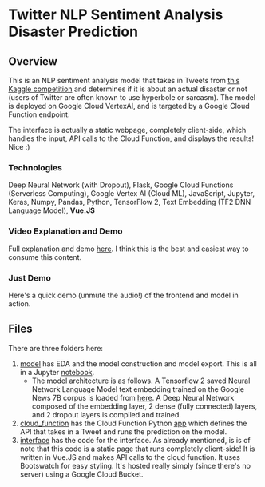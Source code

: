 # Twitter NLP Sentiment Analysis Disaster Prediction

## Overview

This is an NLP sentiment analysis model that takes in Tweets from [this Kaggle competition](https://www.kaggle.com/competitions/nlp-getting-started/) and determines if it is about an actual disaster or not (users of Twitter are often known to use hyperbole or sarcasm). The model is deployed on Google Cloud VertexAI, and is targeted by a Google Cloud Function endpoint. 

The interface is actually a static webpage, completely client-side, which handles the input, API calls to the Cloud Function, and displays the results! Nice :)

### Technologies

Deep Neural Network (with Dropout), Flask, Google Cloud Functions (Serverless Computing), Google Vertex AI (Cloud ML), JavaScript, Jupyter, Keras, Numpy, Pandas, Python, TensorFlow 2, Text Embedding (TF2 DNN Language Model), **Vue.JS**

### Video Explanation and Demo

Full explanation and demo [here](). I think this is the best and easiest way to consume this content.

### Just Demo

Here's a quick demo (unmute the audio!) of the frontend and model in action.

## Files

There are three folders here:

1. [model](model/) has EDA and the model construction and model export. This is all in a Jupyter [notebook](model/Twitter_NLP_Disaster_EDA_and_Model.ipynb).
    - The model architecture is as follows. A Tensorflow 2 saved Neural Network Language Model text embedding trained on the Google News 7B corpus is loaded from [here](https://tfhub.dev/google/nnlm-en-dim50/2). A Deep Neural Network composed of the embedding layer, 2 dense (fully connected) layers, and 2 dropout layers is compiled and trained. 
1. [cloud_function](cloud_function/) has the Cloud Function Python [app](cloud_function/main.py) which defines the API that takes in a Tweet and runs the prediction on the model.
1. [interface](interface/) has the code for the interface. As already mentioned, is is of note that this code is a static page that runs completely client-side! It is written in Vue.JS and makes API calls to the cloud function. It uses Bootswatch for easy styling. It's hosted really simply (since there's no server) using a Google Cloud Bucket.
